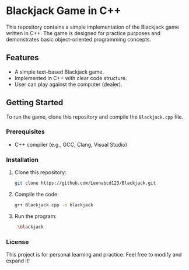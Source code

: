 # Blackjack Game in C++

This repository contains a simple implementation of the Blackjack game written in C++. The game is designed for practice purposes and demonstrates basic object-oriented programming concepts.

## Features

- A simple text-based Blackjack game.
- Implemented in C++ with clear code structure.
- User can play against the computer (dealer).

## Getting Started

To run the game, clone this repository and compile the `Blackjack.cpp` file.

### Prerequisites

- C++ compiler (e.g., GCC, Clang, Visual Studio)

### Installation

1. Clone this repository:
   ```bash
   git clone https://github.com/Leonabcd123/Blackjack.git
2. Compile the code:
   ```bash
   g++ Blackjack.cpp -o blackjack
   ```
3. Run the program:
   ```bash
   .\blackjack


### License
This project is for personal learning and practice. Feel free to modify and expand it!
